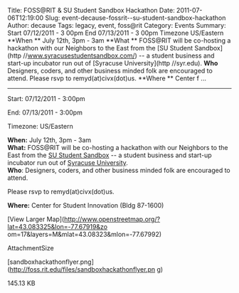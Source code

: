 Title: FOSS@RIT & SU Student Sandbox Hackathon
Date: 2011-07-06T12:19:00
Slug: event-decause-fossrit--su-student-sandbox-hackathon
Author: decause
Tags: legacy, event, foss@rit
Category: Events
Summary: Start  07/12/2011 - 3 00pm  End  07/13/2011 - 3 00pm  Timezone  US/Eastern  **When ** July 12th, 3pm - 3am   **What ** FOSS@RIT will be co-hosting a hackathon with our Neighbors to the East from the [SU Student Sandbox](http //www.syracusestudentsandbox.com/) -- a student business and start-up incubator run out of [Syracuse University](http //syr.edu).   **Who**  Designers, coders, and other business minded folk are encouraged to attend.  Please rsvp to remyd(at)civx(dot)us.  **Where ** Center f ... 

---
Start: 07/12/2011 - 3:00pm

End: 07/13/2011 - 3:00pm

Timezone: US/Eastern

**When:** July 12th, 3pm - 3am  
**What:** FOSS@RIT will be co-hosting a hackathon with our Neighbors to the East from the [SU Student Sandbox](http://www.syracusestudentsandbox.com/) -- a student business and start-up incubator run out of [Syracuse University](http://syr.edu).  
**Who**: Designers, coders, and other business minded folk are encouraged to attend.

Please rsvp to remyd(at)civx(dot)us.

**Where:** Center for Student Innovation (Bldg 87-1600)  

[View Larger Map](http://www.openstreetmap.org/?lat=43.083325&lon=-77.67919&zo
om=17&layers=M&mlat=43.08323&mlon=-77.67992)

AttachmentSize

[sandboxhackathonflyer.png](http://foss.rit.edu/files/sandboxhackathonflyer.pn
g)

145.13 KB

